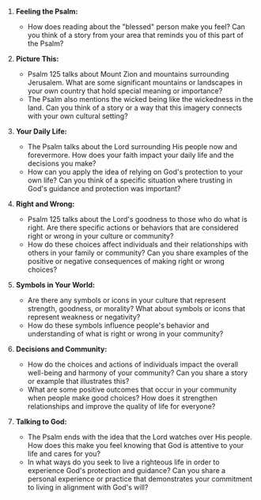 1. **Feeling the Psalm:**
   - How does reading about the "blessed" person make you feel? Can you think of a story from your area that reminds you of this part of the Psalm?

2. **Picture This:**
   - Psalm 125 talks about Mount Zion and mountains surrounding Jerusalem. What are some significant mountains or landscapes in your own country that hold special meaning or importance? 
   - The Psalm also mentions the wicked being like the wickedness in the land. Can you think of a story or a way that this imagery connects with your own cultural setting?

3. **Your Daily Life:**
   - The Psalm talks about the Lord surrounding His people now and forevermore. How does your faith impact your daily life and the decisions you make?
   - How can you apply the idea of relying on God's protection to your own life? Can you think of a specific situation where trusting in God's guidance and protection was important?

4. **Right and Wrong:**
   - Psalm 125 talks about the Lord's goodness to those who do what is right. Are there specific actions or behaviors that are considered right or wrong in your culture or community? 
   - How do these choices affect individuals and their relationships with others in your family or community? Can you share examples of the positive or negative consequences of making right or wrong choices?

5. **Symbols in Your World:**
   - Are there any symbols or icons in your culture that represent strength, goodness, or morality? What about symbols or icons that represent weakness or negativity?
   - How do these symbols influence people's behavior and understanding of what is right or wrong in your community?

6. **Decisions and Community:**
   - How do the choices and actions of individuals impact the overall well-being and harmony of your community? Can you share a story or example that illustrates this?
   - What are some positive outcomes that occur in your community when people make good choices? How does it strengthen relationships and improve the quality of life for everyone?

7. **Talking to God:**
   - The Psalm ends with the idea that the Lord watches over His people. How does this make you feel knowing that God is attentive to your life and cares for you?
   - In what ways do you seek to live a righteous life in order to experience God's protection and guidance? Can you share a personal experience or practice that demonstrates your commitment to living in alignment with God's will?